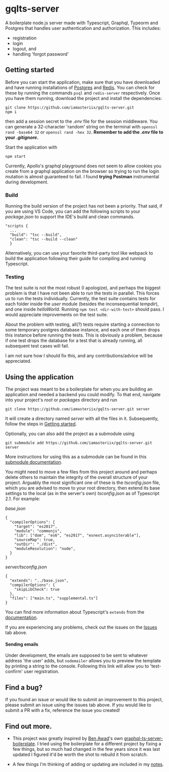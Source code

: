 # gqlts-server

A boilerplate node.js server made with Typescript, Graphql, Typeorm and Postgres that handles user authentication and 
authorization. This includes:
- registration
- login
- logout, and
- handling 'forgot password'



## Getting started

Before you can start the application, make sure that you have downloaded and have running installations of 
[Postgres](https://www.postgresql.org/download/) and [Redis](https://redis.io/download/). You can check for these by running the
commands `psql` and `redis-server` respectively.
Once you have them running, download the project and install the dependencies:
```
git clone https://github.com/iamasteriix/gqlts-server.git
npm i
```
then add a session secret to the *.env* file for the session middleware. You can generate a 32-character 'random' string on the
terminal with `openssl rand -base64 32` or `openssl rand -hex 32`.
**Remember to add the *.env* file to your *.gitignore*.**

Start the application with
```
npm start
```

Currently, Apollo's graphql playground does not seem to allow cookies you create from a graphql application on the browser so 
trying to run the login mutation is almost guaranteed to fail. I found **trying Postman** instrumental during development.


### Build

Running the build version of the project has not been a priority. That said, if you are using VS Code, you can add the following
scripts to your *package.json* to support the IDE's build and clean commands.
```
"scripts {
  ...
  "build": "tsc --build",
  "clean": "tsc --build --clean"
  }
```
Alternatively, you can use your favorite third-party tool like webpack to build the application following their guide for 
compiling and running Typescript.


### Testing

The test suite is not the most robust (I apologize), and perhaps the biggest problem is that I have not been able to run the 
tests in parallel. This forces us to run the tests individually. Currently, the test suite contains tests for each folder inside
the *user* module (besides the inconsequential *tempdir*), and one inside *helloWorld*. Running `npm test <dir-with-test>` should pass.
I would appreciate improvements on the test suite.

About the problem with testing, all(?) tests require starting a connection to some temporary postgres database instance, and each
one of them drops this instance before running the tests. This is obviously a problem, because if one test drops the database for
a test that is already running, all subsequent test cases will fail.

I am not sure how I should fix this, and any contributions/advice will be appreciated.




## Using the application

The project was meant to be a boilerplate for when you are building an application and needed a backend you could modify. To that
end, navigate into your project's *root* or *packages* directory and run
```
git clone https://github.com/iamasteriix/gqlts-server.git server
```
It will create a directory named *server* with all the files in it. Subsequently, follow the steps in
[Getting started](https://github.com/iamasteriix/gqlts-server/blob/main/README.md#getting-started).

Optionally, you can also add the project as a submodule using
```
git submodule add https://github.com/iamasteriix/gqlts-server.git server
```
More instructions for using this as a submodule can be found in this [submodule documentation](https://devconnected.com/how-to-add-and-update-git-submodules/).

You might need to move a few files from this project around and perhaps delete others to maintain the integrity of the overall
structure of your project. Arguably the most significant one of these is the *tsconfig.json* file, which you are advised to move
to your root directory, then extend its base settings to the local (as in the server's own) *tsconfig.json* as of Typescript 2.1.
For example:

*base.json*
```
{
  "compilerOptions": {
    "target": "es2017",
    "module": "commonjs",
    "lib": ["dom", "es6", "es2017", "esnext.asynciterable"],
    "sourceMap": true,
    "outDir": "./dist",
    "moduleResolution": "node",
  }
}
```

*server/tsconfig.json*
```
{
  "extends": "../base.json",
  "compilerOptions": {
    "skipLibCheck": true
  },
  "files": ["main.ts", "supplemental.ts"]
}
```
You can find more information about Typescript's `extends` from the
[documentation](https://www.typescriptlang.org/tsconfig/extends.html).

If you are experiencing any problems, check out the issues on the [Issues](https://github.com/iamasteriix/gqlts-server/issues)
tab above.

#### Sending emails

Under development, the emails are supposed to be sent to whatever address 'the user' adds, but `nodemailer` allows you to preview
the template by printing a string to the console. Following this link will allow you to 'test-confirm' user registration.




## Find a bug?

If you found an issue or would like to submit an improvement to this project, please submit an issue using the issues tab above.
If you would like to submit a PR with a fix, reference the issue you created!




## Find out more.

- This project was greatly inspired by [Ben Awad](https://www.youtube.com/c/BenAwad97)'s own 
[graphql-ts-server-boilerplate](https://github.com/benawad/graphql-ts-server-boilerplate/). I tried using the boilerplate for a
different project by fixing a few things, but so much had changed in the few years since it was last updated I figured it'd be
worth the shot to rebuild it from scratch.

- A few things I'm thinking of adding or updating are included in my
[notes](https://github.com/iamasteriix/gqlts-server/blob/main/notes.md).